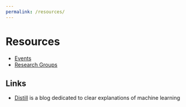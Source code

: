 ```yaml
---
permalink: /resources/
---
```

# Resources

* [Events](http://realai.org/resources/events.html)
* [Research Groups](http://realai.org/resources/research-groups.html)

## Links

* [Distill](http://distill.pub/) is a blog dedicated to clear explanations of machine learning
